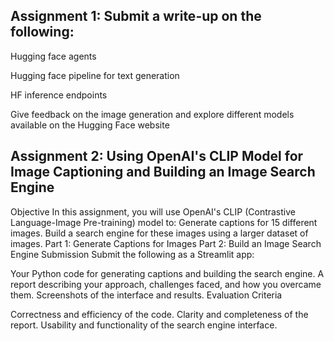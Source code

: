 ## Assignment 1: Submit a write-up on the following:
Hugging face agents

Hugging face pipeline for text generation

HF inference endpoints

Give feedback on the image generation and explore different models available on the Hugging Face website

## Assignment 2: Using OpenAI's CLIP Model for Image Captioning and Building an Image Search Engine
Objective
In this assignment, you will use OpenAI's CLIP (Contrastive Language-Image Pre-training) model to:
Generate captions for 15 different images.
Build a search engine for these images using a larger dataset of images.
Part 1: Generate Captions for Images
Part 2: Build an Image Search Engine
Submission
Submit the following as a Streamlit app:

Your Python code for generating captions and building the search engine.
A report describing your approach, challenges faced, and how you overcame them.
Screenshots of the interface and results.
Evaluation Criteria

Correctness and efficiency of the code.
Clarity and completeness of the report.
Usability and functionality of the search engine interface.
